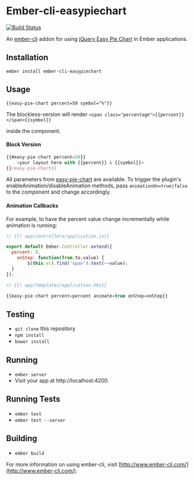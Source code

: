 # Ember-cli-easypiechart

[![Build Status](https://travis-ci.org/conormag/ember-cli-easypiechart.svg?branch=v0.1.2)](https://travis-ci.org/conormag/ember-cli-easypiechart)

An [ember-cli](http://www.ember-cli.com) addon for using [jQuery Easy Pie Chart](https://rendro.github.io/easy-pie-chart/) in Ember applications.

## Installation
`ember install ember-cli-easypiechart`

## Usage

```{{easy-pie-chart percent=50 symbol="%"}}```

The blockless-version will render
```<span class="percentage">{{percent}}</span>{{symbol}}```

inside the component.

#### Block Version
```javascript
{{#easy-pie-chart percent=50}}
    <your layout here with {{percent}} & {{symbol}}>
{{/easy-pie-chart}}
```

All parameters from [easy-pie-chart](https://rendro.github.io/easy-pie-chart/) are available.
To trigger the plugin's enableAnimation/disableAnimation methods, pass 
  `animationOn=true|false`
to the component and change accordingly.

#### Animation Callbacks
For example, to have the percent value change incrementally while animation is running:
```js
// {{! app/controllers/application.js}}

export default Ember.Controller.extend({
  percent: 0,
	onStep: function(from,to,value) {
		$(this.el).find('span').text(~~value);
  }
});
```

```js
// {{! app/templates/application.hbs}}

{{easy-pie-chart percent=percent animate=true onStep=onStep}}
```
## Testing
* `git clone` this repository
* `npm install`
* `bower install`

## Running

* `ember server`
* Visit your app at http://localhost:4200.

## Running Tests

* `ember test`
* `ember test --server`

## Building

* `ember build`

For more information on using ember-cli, visit [http://www.ember-cli.com/](http://www.ember-cli.com/).
